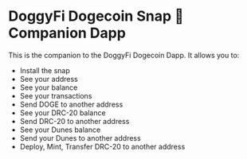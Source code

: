 # DoggyFi Dogecoin Snap 🐶 Companion Dapp

This is the companion to the DoggyFi Dogecoin Dapp. It allows you to:

- Install the snap
- See your address
- See your balance
- See your transactions
- Send DOGE to another address
- See your DRC-20 balance
- Send DRC-20 to another address
- See your Dunes balance
- Send your Dunes to another address
- Deploy, Mint, Transfer DRC-20 to another address
